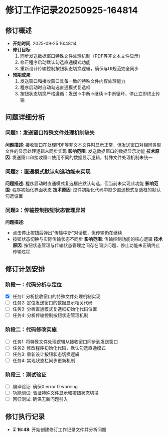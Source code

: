 # 修订工作记录20250925-164814

## 修订概述
- **开始时间**: 2025-09-25 16:48:14
- **修订目标**: 
  1. 同步发送数据窗口特殊文件处理机制（PDF等非文本文件显示）
  2. 修正程序启动默认勾选直通模式功能
  3. 重新设计传输控制按钮状态切换逻辑，确保与UI规范完全同步
- **预期成果**: 
  1. 发送窗口和接收窗口具备一致的特殊文件内容处理能力
  2. 程序启动时自动勾选直通模式复选框
  3. 按钮状态切换严格遵循：发送→中断→继续→中断循环，停止立即终止传输

## 问题详细分析

### 问题1：发送窗口特殊文件处理机制缺失
**问题描述**: 接收窗口在处理PDF等非文本文件时显示正常，但发送窗口对相同类型文件的显示处理逻辑未同步实现
**影响范围**: 发送数据窗口的数据显示功能
**技术原因**: 发送窗口和接收窗口使用不同的数据显示逻辑，特殊文件处理机制未统一

### 问题2：直通模式默认勾选功能未实现
**问题描述**: 程序启动时直通模式复选框应默认勾选，但当前未实现此功能
**影响范围**: 程序初始化界面状态
**技术原因**: 控件初始化代码中缺少直通模式复选框的默认勾选设置

### 问题3：传输控制按钮状态管理异常
**问题描述**: 
- 点击停止按钮后弹出"传输中断"对话框，但传输仍在继续
- 按钮状态切换与实际传输状态不同步
**影响范围**: 传输控制功能的核心逻辑
**技术原因**: 按钮状态管理与传输状态管理之间存在同步问题，停止功能未正确终止传输过程

## 修订计划安排

### 阶段一：代码分析与定位
- [x] 任务1: 分析接收窗口的特殊文件处理机制实现
- [ ] 任务2: 定位发送窗口的数据显示相关代码
- [ ] 任务3: 分析直通模式复选框初始化代码位置
- [ ] 任务4: 分析传输控制按钮状态管理机制

### 阶段二：代码修改实施
- [ ] 任务1: 将特殊文件处理逻辑从接收窗口同步到发送窗口
- [ ] 任务2: 修改程序初始化代码，默认勾选直通模式
- [ ] 任务3: 重新设计按钮状态切换逻辑
- [ ] 任务4: 实现状态栏同步更新机制

### 阶段三：测试验证
- [ ] 编译验证: 确保0 error 0 warning
- [ ] 功能测试: 验证特殊文件显示和按钮状态切换
- [ ] 回归测试: 确保无新问题引入

## 修订执行记录
- ⏳ **16:48**: 开始创建修订工作记录文件并分析问题